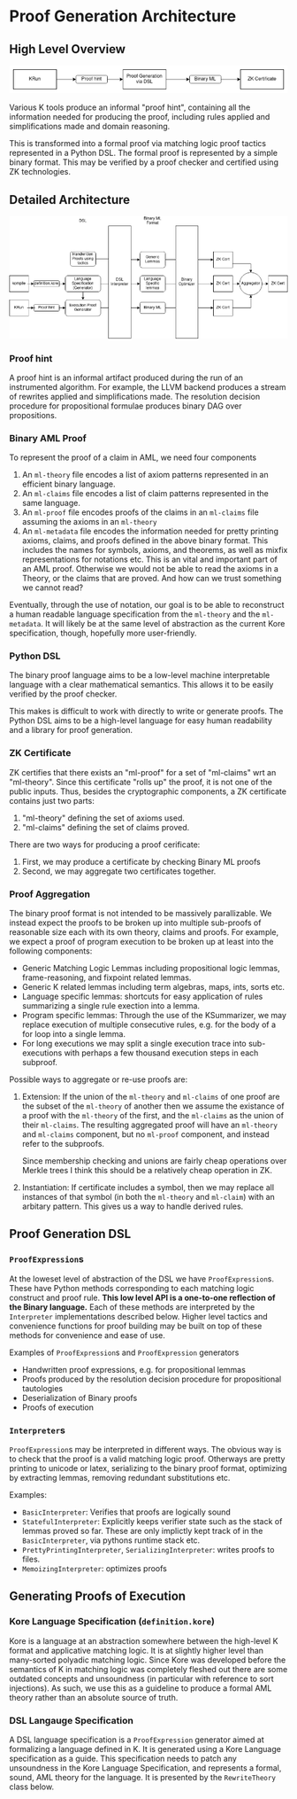 # Proof Generation Architecture

## High Level Overview

![High Level Architecture](images/high-level-architecture.png)

Various K tools produce an informal "proof hint", containing all the information
needed for producing the proof, including rules applied and simplifications made and
domain reasoning.

This is transformed into a formal proof via matching logic proof tactics
represented in a Python DSL. The formal proof is represented by a simple
binary format. This may be verified by a proof checker and certified using ZK
technologies.

## Detailed Architecture

![Detailed Architecture](images/detailed-architecture.png)

### Proof hint

A proof hint is an informal artifact produced during the run of an instrumented algorithm.
For example, the LLVM backend produces a stream of rewrites applied and simplifications made.
The resolution decision procedure for propositional formulae produces binary DAG over propositions.


### Binary AML Proof

To represent the proof of a claim in AML, we need four components

1.  An `ml-theory` file encodes a list of axiom patterns represented in an efficient binary language.
2.  An `ml-claims` file encodes a list of claim patterns represented in the same language.
3.  An `ml-proof` file encodes proofs of the claims in an `ml-claims` file assuming the axioms in an `ml-theory`
4.  An `ml-metadata` file encodes the information needed for pretty printing axioms, claims, and proofs defined in the above binary format.
    This includes the names for symbols, axioms, and theorems, as well as mixfix representations for notations etc.
    This is an vital and important part of an AML proof. Otherwise we would not be able to read the axioms in a Theory,
    or the claims that are proved. And how can we trust something we cannot read?

Eventually, through the use of notation, our goal is to be able to reconstruct
a human readable language specification from the `ml-theory` and the `ml-metadata`.
It will likely be at the same level of abstraction as the current Kore specification,
though, hopefully more user-friendly.


### Python DSL

The binary proof language aims to be a
low-level machine interpretable language with a clear mathematical semantics.
This allows it to be easily verified by the proof checker.

This makes is difficult to work with directly to write or generate proofs.
The Python DSL aims to be a high-level language for easy human readability
and a library for proof generation.


### ZK Certificate

ZK certifies that there exists an "ml-proof" for a set of "ml-claims" wrt an "ml-theory".
Since this certificate "rolls up" the proof, it is not one of the public inputs.
Thus, besides the cryptographic components, a ZK certificate contains just two parts:

1.  "ml-theory" defining the set of axioms used.
2.  "ml-claims" defining the set of claims proved.

There are two ways for producing a proof cerificate:

1.   First, we may produce a certificate by checking Binary ML proofs
2.   Second, we may aggregate two certificates together.


### Proof Aggregation

The binary proof format is not intended to be massively parallizable.
We instead expect the proofs to be broken up into multiple
sub-proofs of reasonable size each with its own theory, claims and proofs.
For example, we expect a proof of program execution to be broken up at least into the following components:

*   Generic Matching Logic Lemmas including propositional logic lemmas, frame-reasoning, and fixpoint related lemmas.
*   Generic K related lemmas including term algebras, maps, ints, sorts etc.
*   Language specific lemmas: shortcuts for easy application of rules summarizing a single rule exection into a lemma.
*   Program specific lemmas: Through the use of the KSummarizer, we may replace execution of multiple consecutive rules, e.g. for the body of a for loop into a single lemma.
*   For long executions we may split a single execution trace into sub-executions with perhaps a few thousand execution steps in each subproof.

Possible ways to aggregate or re-use proofs are:

1.  Extension: If the union of the `ml-theory` and `ml-claims` of one proof are the subset of the `ml-theory` of another
    then we assume the existance of a proof with the `ml-theory` of the first, and the `ml-claims` as the union of their `ml-claims`.
    The resulting aggregated proof will have an `ml-theory` and `ml-claims` component, but no `ml-proof` component, and instead refer to the subproofs.

    Since membership checking and unions are fairly cheap operations over Merkle trees I think this should be a relatively cheap operation in ZK.

2.  Instantiation:
    If certificate includes a symbol, then we may replace all instances of that symbol  (in both the `ml-theory` and `ml-claim`) with an arbitary pattern.
    This gives us a way to handle derived rules.

## Proof Generation DSL

### `ProofExpression`s

At the loweset level of abstraction of the DSL we have `ProofExpression`s.
These have Python methods corresponding to each matching logic construct
and proof rule.
**This low level API is a one-to-one reflection of the Binary language.**
Each of these methods are interpreted by the `Interpreter` implementations
described below.
Higher level tactics and convenience functions for proof building
may be built on top of these methods for convenience and ease of use.

Examples of `ProofExpression`s and `ProofExpression` generators

*   Handwritten proof expressions, e.g. for propositional lemmas
*   Proofs produced by the resolution decision procedure for  propositional tautologies
*   Deserialization of Binary proofs
*   Proofs of execution

### `Interpreter`s

`ProofExpression`s may be interpreted in different ways.
The obvious way is to check that the proof is a valid matching logic proof.
Otherways are pretty printing to unicode or latex,
serializing to the binary proof format,
optimizing by extracting lemmas,
removing redundant substitutions etc.

Examples:

*   `BasicInterpreter`: Verifies that proofs are logically sound
*   `StatefulInterpreter`:
    Explicitly keeps verifier state such as the stack of lemmas proved so far.
    These are only implictly kept track of in the `BasicInterpreter`,
    via pythons runtime stack etc.
*   `PrettyPrintingInterpreter`, `SerializingInterpreter`:  writes proofs to files.
*   `MemoizingInterpreter`: optimizes proofs


## Generating Proofs of Execution

### Kore Language Specification (`definition.kore`)

Kore is a language at an abstraction somewhere between the high-level K format and applicative matching logic. 
It is at slightly higher level than many-sorted polyadic matching logic.
Since Kore was developed before the semantics of K in matching logic was completely fleshed out
there are some outdated concepts and unsoundness
(in particular with reference to sort injections).
As such, we use this as a guideline to produce a formal AML theory rather than an absolute source of truth.


### DSL Langauge Specification

A DSL language specification is a `ProofExpression` generator
aimed at formalizing a language defined in K.
It is generated using a Kore Language specification as a guide.
This specification needs to patch any unsoundness in the Kore Language Specification,
and represents a formal, sound, AML theory for the language.
It is presented by the `RewriteTheory` class below.
